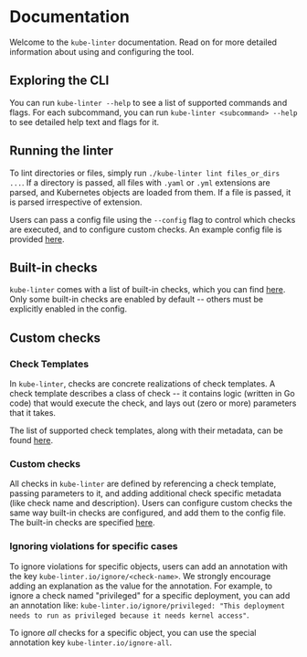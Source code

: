 
# Documentation

Welcome to the `kube-linter` documentation. Read on for more detailed information about using and configuring the tool.

## Exploring the CLI

You can run `kube-linter --help` to see a list of supported commands and flags. For each subcommand, you can
run `kube-linter <subcommand> --help` to see detailed help text and flags for it.

## Running the linter

To lint directories or files, simply run `./kube-linter lint files_or_dirs ...`. If a directory is passed, all files
with `.yaml` or `.yml` extensions are parsed, and Kubernetes objects are loaded from them. If a file is passed,
it is parsed irrespective of extension.

Users can pass a config file using the `--config` flag to control which checks are executed, and to configure custom checks.
An example config file is provided [here](../config.yaml.example).

## Built-in checks 

`kube-linter` comes with a list of built-in checks, which you can find [here](generated/checks.md). Only some
built-in checks are enabled by default -- others must be explicitly enabled in the config.

## Custom checks

### Check Templates

In `kube-linter`, checks are concrete realizations of check templates. A check template describes a class of check -- it
contains logic (written in Go code) that would execute the check, and lays out (zero or more) parameters that it takes.

The list of supported check templates, along with their metadata, can be found [here](generated/templates.md).

### Custom checks

All checks in `kube-linter` are defined by referencing a check template, passing parameters to it, and adding additional
check specific metadata (like check name and description). Users can configure custom checks the same way built-in checks
are configured, and add them to the config file. The built-in checks are specified [here](../internal/builtinchecks).

### Ignoring violations for specific cases

To ignore violations for specific objects, users can add an annotation with the key
`kube-linter.io/ignore/<check-name>`. We strongly encourage adding an explanation as the value for the annotation.
For example, to ignore a check named "privileged" for a specific deployment, you can add an annotation like:
`kube-linter.io/ignore/privileged: "This deployment needs to run as privileged because it needs kernel access"`.

To ignore _all_ checks for a specific object, you can use the special annotation key `kube-linter.io/ignore-all`.
